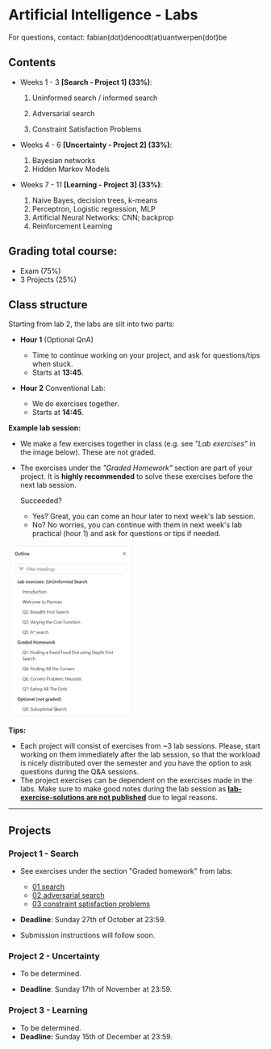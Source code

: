 # Artificial Intelligence - Labs

For questions, contact: fabian(dot)denoodt(at)uantwerpen(dot)be



## Contents

- Weeks 1 - 3 **[Search - Project 1] (33%)**:

  1. Uninformed search / informed search
  
  
    2. Adversarial search
    2. Constraint Satisfaction Problems
  
- Weeks 4 - 6 **[Uncertainty - Project 2] (33%)**: 
  1. Bayesian networks
  2. Hidden Markov Models

- Weeks 7 - 11 **[Learning - Project 3] (33%)**:
  1. Naive Bayes, decision trees, k-means
  2. Perceptron, Logistic regression, MLP
  3. Artificial Neural Networks: CNN; backprop
  4. Reinforcement Learning



## Grading total course: 

- Exam (75%) 
- 3 Projects (25%)



## Class structure

Starting from lab 2, the labs are slit into two parts:

- **Hour 1** (Optional QnA)
  - Time to continue working on your project, and ask for questions/tips when stuck.
  - Starts at **13:45**.

- **Hour 2** Conventional Lab:
  - We do exercises together.
  - Starts at **14:45**.
  



**Example lab session:**

- We make a few exercises together in class (e.g. see *"Lab exercises"* in the image below). These are not graded.

- The exercises under the *"Graded Homework"* section are part of your project. It is **highly recommended** to solve these exercises before the next lab session. 

  Succeeded? 

  - Yes? Great, you can come an hour later to next week's lab session. 
  - No? No worries, you can continue with them in next week's lab practical (hour 1) and ask for questions or tips if needed.

<img src="assets/image-20240930133813326.png" alt="image-20240930133813326" style="zoom: 50%;" />



**Tips:**

- Each project will consist of exercises from ~3 lab sessions. Please, start working on them immediately after the lab session, so that the workload is nicely distributed over the semester and you have the option to ask questions during the Q&A sessions.
- The project exercises can be dependent on the exercises made in the labs. Make sure to make good notes during the lab session as **<u>lab-exercise-solutions are not published</u>** due to legal reasons.





---

## Projects

### Project 1 - Search

- See exercises under the section "Graded homework" from labs:
  - [01 search](https://github.com/fdenoodt/UA-Artificial-Intelligence-Labs/tree/32387007%2BoBoii@users.noreply.github.com/01%20search)
  - [02 adversarial search](https://github.com/fdenoodt/UA-Artificial-Intelligence-Labs/tree/32387007%2BoBoii@users.noreply.github.com/02%20adversarial%20search)
  - [03 constraint satisfaction problems](https://github.com/fdenoodt/UA-Artificial-Intelligence-Labs/tree/32387007%2BoBoii@users.noreply.github.com/03%20constraint%20satisfaction%20problems)


- **Deadline**: Sunday 27th of October at 23:59.

- Submission instructions will follow soon.



### Project 2 - Uncertainty

- To be determined.

- **Deadline**: Sunday 17th of November at 23:59.

  



### Project 3 - Learning

- To be determined.
- **Deadline:** Sunday 15th of December at 23:59.
